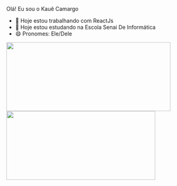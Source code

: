 Olá! Eu sou o Kauê Camargo

- 🔭 Hoje estou trabalhando com ReactJs
- 🌱 Hoje estou estudando na Escola Senai De Informática
- 😄 Pronomes: Ele/Dele

<div display = "flex">
  <a href = "https://beacons.ai/zennitte">
  <img height = "180em" width = "430pz" src="https://github-readme-stats.vercel.app/api?username=Zennitte&show_icons=true&theme=dracula&include_all_commits=true&count_private=true"/>
  <img height = "180em" width = "390px" src="https://github-readme-stats.vercel.app/api/top-langs/?username=Zennitte&layout=compact&langs_count=16&theme=dracula"/>
</div>


